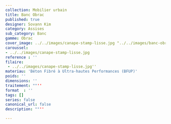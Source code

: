 ```yaml
---
collection: Mobilier urbain
title: Banc Obrac
published: true
designer: Sovann Kim
category: Assises
sub_category: Banc
gamme: Obrac
cover_image: ../../images/canape-stamp-lisse.jpg "../../images/banc-obrac.jpg"
caroussel: 
- ../../images/canape-stamp-lisse.jpg
reference : ''
filaire: 
 - ../../images/canape-stamp-lisse.jpg''
materiau: 'Béton Fibré à Ultra-hautes Performances (BFUP)'
poids: ''
dimensions: ''
traitement: ""''
format  : ''
tags: []
series: false
canonical_url: false
description: ""''

---
```

